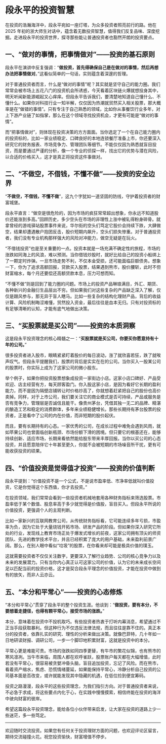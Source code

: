 # 段永平的投资智慧



在投资的浩瀚海洋中，段永平宛如一座灯塔，为众多投资者照亮前行的路。他在 2025 年初的浙大师生对话中，蕴含着无数投资智慧，值得我们反复品味、深度挖掘。走进段永平的投资世界，探寻那些能让普通投资者也豁然开朗的投资要点。



## 一、“做对的事情，把事情做对”——投资的基石原则

段永平在演讲中反复强调：“**做投资，首先得确保自己是在做对的事情，然后再想办法把事情做对**。”这看似简单的一句话，实则蕴含着深邃的哲理。

对于普通投资者而言，什么是“做对的事情”呢？其实就是坚守自己的能力圈。我们常常会被市场上五花八门的投资机会所诱惑，今天看着区块链火爆就想投身其中，明天听闻新能源崛起又心痒痒。但段永平告诉我们，要清楚地知道自己懂什么、不懂什么。如果你对科技行业一知半解，仅仅因为热潮就贸然买入相关股票，那大概率是在“做错的事情”。只有专注于自己熟悉的领域，比如你从事餐饮行业多年，对上下游产业链了如指掌，那么在这个领域寻找投资机会，才更有可能是“做对的事情”。

而“把事情做对”，则体现在投资决策的方方面面。当你选定了一个在自己能力圈内的投资标的，比如一家业绩稳定、口碑良好的本地连锁餐厅准备上市，你还要深入研究它的财务报表、市场竞争力、管理团队等细节。不能仅仅因为熟悉就盲目投资，而是要通过严谨的分析，像一个专业的侦探一样，找出它的优势与潜在风险，以合适的价格买入，这才是真正将投资这件事做对。

## 二、“不做空，不借钱，不懂不做”——投资的安全边界

“**不做空，不借钱，不懂不做**”，这九个字犹如一道坚固的防线，守护着投资者的财富城堡。

段永平直言：“做空是很危险的，因为市场的疯狂常常超出想象，你永远不知道股价还能涨到多高。”回顾历史，多少空头在市场的非理性上涨中被轧得粉身碎骨。就拿曾经的游戏驿站股票事件来说，华尔街的空头们笃定它股价会持续下跌，大肆做空，结果却遭遇散户抱团反击，股价短期内飙升，空头们损失惨重。对于普通投资者，我们没有专业机构那样强大的风险对冲能力，做空无疑是在玩火。

“不借钱投资”也是至关重要的一点。投资本就是一场充满不确定性的旅程，市场的涨跌如同海上的风浪，难以预测。当你借钱炒股时，就好比给自己的投资小船绑上了一颗定时炸弹。一旦市场走势不利，不仅本金受损，还可能面临巨额债务。想象一下，你为了追求高额回报，贷款买入股票，结果遇到熊市，股价腰斩，此时不但财富缩水，每个月还要偿还高额贷款本息，压力可想而知。

“不懂不做”则是回到了能力圈的问题。市场上的投资产品琳琅满目，外汇、期货、各种新兴的金融衍生品层出不穷。但如果我们对这些复杂的产品缺乏深入了解，仅仅是跟风参与，那无异于盲人瞎马。比如一些复杂的结构化理财产品，背后的收益计算、风险机制晦涩难懂，贸然投入资金，最后往往是血本无归。只有对投资标的有足够清晰的认知，才能有底气地做出决策。

## 三、“买股票就是买公司”——投资的本质洞察

这是段永平投资理念的核心精髓之一：“**买股票就是买公司，你要买你愿意持有十年的公司。**”

很多投资者进入股市，眼睛紧紧盯着股价的每日波动，涨了就欣喜若狂，跌了就唉声叹气。但段永平提醒我们，股票的背后是实实在在的公司。当你买入一股某公司的股票时，你实际上成为了这家公司的微小股东。

举个例子，如果你把投资股票想象成投资一家街边小店。这家小店口碑好、产品受欢迎、店主经营有方，每天顾客盈门。你入股这家小店，是因为看好它长期的盈利能力，而不是因为隔壁店铺转让时价格炒高了，你就想着赶紧把自己的股份也高价卖掉。同样，对于上市公司，我们要关注它的商业模式是否可持续，产品或服务是否有竞争力，管理层是否诚信且能干。像贵州茅台，凭借其独一无二的品牌、精湛的酿造工艺和稳定的消费群体，多年来业绩稳健增长。那些长期持有茅台股票的投资者，正是看中了公司的内在价值，而非短期的股价起伏。

而且，要有长期持有的心态。一家优秀的公司，在成长过程中难免会遇到风雨，就如苹果公司也曾面临创新瓶颈、市场份额下滑的困境。但只要它的根基还在，能够持续创新、适应市场，长期来看依然能给股东带来丰厚回报。当你以买公司的心态投资，并且愿意陪伴它十年甚至更久，你就不会被短期的市场噪音所干扰，更有可能收获投资的硕果。

## 四、“价值投资是觉得值才投资”——投资的价值判断

段永平提到：“价值投资不是一个公式，不是说市盈率低、市净率低就叫价值投资，它是你觉得这个东西值，你才去投资。”

在投资领域，我们常常会看到一些投资者机械地套用各种财务指标来筛选股票。市盈率低于某个数值、股息率高于多少就觉得是价值股，盲目买入。但段永平所说的价值投资，更强调个人的主观判断。

比如一家新兴的互联网教育公司，从传统财务指标看，它可能连续多年亏损，市盈率为负，因为它处于大量烧钱开拓市场、研发产品的阶段。但如果你深入研究它所处的行业，发现线上教育市场正处于爆发式增长的前夜，这家公司拥有顶尖的师资团队、先进的教学技术平台，并且已经积累了庞大的用户基础，未来盈利前景广阔。那么，在别人眼中看似“垃圾”的股票，在你看来却可能是极具价值的璞玉。

这就需要投资者不仅仅关注数字，更要深入了解行业趋势、公司的核心竞争力以及未来的发展潜力。只有当你内心真正认可这家公司的价值，认为它的未来成长空间足以匹配当前的投资价格，这才是契合段永平理念的价值投资，才能在投资中做到有的放矢，而非人云亦云。

## 五、“本分和平常心”——投资的心态修炼

“本分和平常心”贯穿了段永平的整个投资生涯。他谈到：“**做投资，要有本分，不要想着走捷径，也得有颗平常心，接受市场的涨跌。**”

本分，意味着在投资中不投机取巧。有些投资者热衷于打听内幕消息，希望通过不正当手段获取暴利。但这种行为不仅违反法律法规，而且往往是靠不住的。真正本分的投资者，依靠扎实的研究、理性的分析来做出决策。就像巴菲特，几十年如一日地研读财报、调研公司，一步一个脚印地积累财富，这就是投资中的本分。

平常心更是难能可贵。市场的涨跌如同四季更替，有牛市的繁花似锦，也有熊市的寒风凛冽。当牛市来临，周围人都在欢呼雀跃，股票账户每天都在大幅增值，此时若没有平常心，很容易被贪婪冲昏头脑，盲目追加投资，忘记了风险。而在熊市，看着资产缩水，焦虑、恐慌情绪蔓延，如果能保持平常心，冷静分析自己投资的公司基本面是否改变，或许就能发现其中隐藏的机遇，在低位捡到便宜筹码。

投资之路漫漫，段永平的这些投资理念，为我们指引方向。对于普通投资者来说，不必急于求成，将这些要点内化于心，在实践中慢慢摸索，相信终能在投资的海洋中驶向财富的彼岸。

希望这篇段永平投资理念，能给各位小伙伴带来启发，让大家在投资的道路上少一些迷茫，多一些笃定。

-------------

欢迎随时交流投资。如果您有任何关于投资理财方面的问题，也欢迎评论区留言，期待交流碰撞火花。祝您投资愉快，财富增值不停步。